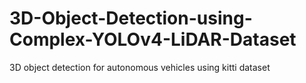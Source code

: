 # 3D-Object-Detection-using-Complex-YOLOv4-LiDAR-Dataset
3D object detection for autonomous vehicles using kitti dataset 
